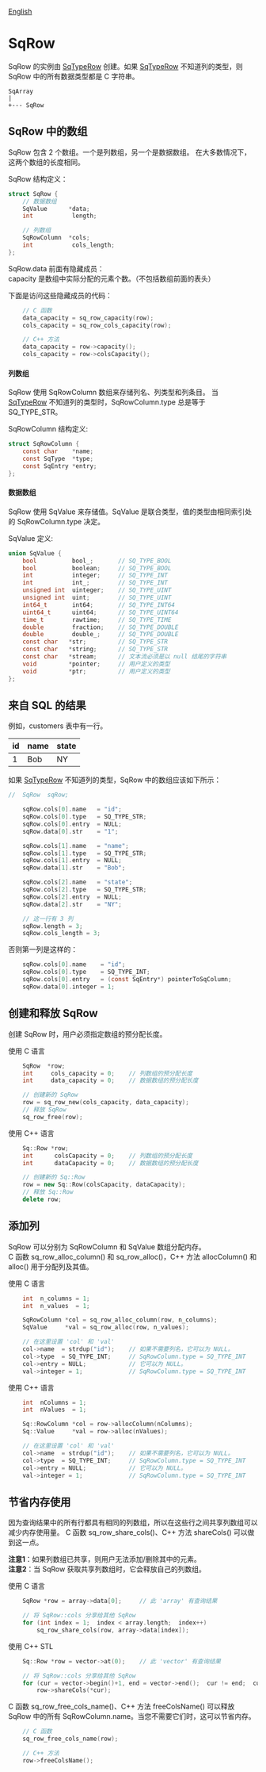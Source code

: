 [English](SqRow.md)

# SqRow

SqRow 的实例由 [SqTypeRow](SqTypeRow.cn.md) 创建。如果 [SqTypeRow](SqTypeRow.cn.md) 不知道列的类型，则 SqRow 中的所有数据类型都是 C 字符串。

	SqArray
	|
	+--- SqRow

## SqRow 中的数组

SqRow 包含 2 个数组。一个是列数组，另一个是数据数组。
在大多数情况下，这两个数组的长度相同。  
  
SqRow 结构定义：

```c
struct SqRow {
	// 数据数组
	SqValue      *data;
	int           length;

	// 列数组
	SqRowColumn  *cols;
	int           cols_length;
};
```

SqRow.data 前面有隐藏成员：  
capacity   是数组中实际分配的元素个数。（不包括数组前面的表头）  
  
下面是访问这些隐藏成员的代码：

```c++
	// C 函数
	data_capacity = sq_row_capacity(row);
	cols_capacity = sq_row_cols_capacity(row);

	// C++ 方法
	data_capacity = row->capacity();
	cols_capacity = row->colsCapacity();
```

#### 列数组

SqRow 使用 SqRowColumn 数组来存储列名、列类型和列条目。
当 [SqTypeRow](SqTypeRow.cn.md) 不知道列的类型时，SqRowColumn.type 总是等于 SQ_TYPE_STR。  
  
SqRowColumn 结构定义:

```c
struct SqRowColumn {
	const char    *name;
	const SqType  *type;
	const SqEntry *entry;
};
```

#### 数据数组

SqRow 使用 SqValue 来存储值。SqValue 是联合类型，值的类型由相同索引处的 SqRowColumn.type 决定。  
  
SqValue 定义:

```c
union SqValue {
	bool          bool_;       // SQ_TYPE_BOOL
	bool          boolean;     // SQ_TYPE_BOOL
	int           integer;     // SQ_TYPE_INT
	int           int_;        // SQ_TYPE_INT
	unsigned int  uinteger;    // SQ_TYPE_UINT
	unsigned int  uint;        // SQ_TYPE_UINT
	int64_t       int64;       // SQ_TYPE_INT64
	uint64_t      uint64;      // SQ_TYPE_UINT64
	time_t        rawtime;     // SQ_TYPE_TIME
	double        fraction;    // SQ_TYPE_DOUBLE
	double        double_;     // SQ_TYPE_DOUBLE
	const char   *str;         // SQ_TYPE_STR
	const char   *string;      // SQ_TYPE_STR
	const char   *stream;      // 文本流必须是以 null 结尾的字符串
	void         *pointer;     // 用户定义的类型
	void         *ptr;         // 用户定义的类型
};
```

## 来自 SQL 的结果

例如，customers 表中有一行。

|  id | name | state |
| --- | ---- | ----- |
|  1  | Bob  |  NY   |

如果 [SqTypeRow](SqTypeRow.cn.md) 不知道列的类型，SqRow 中的数组应该如下所示：

```c
//	SqRow  sqRow;

	sqRow.cols[0].name   = "id";
	sqRow.cols[0].type   = SQ_TYPE_STR;
	sqRow.cols[0].entry  = NULL;
	sqRow.data[0].str    = "1";

	sqRow.cols[1].name   = "name";
	sqRow.cols[1].type   = SQ_TYPE_STR;
	sqRow.cols[1].entry  = NULL;
	sqRow.data[1].str    = "Bob";

	sqRow.cols[2].name   = "state";
	sqRow.cols[2].type   = SQ_TYPE_STR;
	sqRow.cols[2].entry  = NULL;
	sqRow.data[2].str    = "NY";

	// 这一行有 3 列
	sqRow.length = 3;
	sqRow.cols_length = 3;
```

否则第一列是这样的：

```c
	sqRow.cols[0].name    = "id";
	sqRow.cols[0].type    = SQ_TYPE_INT;
	sqRow.cols[0].entry   = (const SqEntry*) pointerToSqColumn;
	sqRow.data[0].integer = 1;
```

## 创建和释放 SqRow

创建 SqRow 时，用户必须指定数组的预分配长度。  
  
使用 C 语言

```c
	SqRow  *row;
	int     cols_capacity = 0;    // 列数组的预分配长度
	int     data_capacity = 0;    // 数据数组的预分配长度

	// 创建新的 SqRow
	row = sq_row_new(cols_capacity, data_capacity);
	// 释放 SqRow
	sq_row_free(row);
```

使用 C++ 语言

```c++
	Sq::Row *row;
	int      colsCapacity = 0;    // 列数组的预分配长度
	int      dataCapacity = 0;    // 数据数组的预分配长度

	// 创建新的 Sq::Row
	row = new Sq::Row(colsCapacity, dataCapacity);
	// 释放 Sq::Row
	delete row;
```

## 添加列

SqRow 可以分别为 SqRowColumn 和 SqValue 数组分配内存。  
C 函数 sq_row_alloc_column() 和 sq_row_alloc()，C++ 方法 allocColumn() 和 alloc() 用于分配列及其值。  
  
使用 C 语言

```c
	int  n_columns = 1;
	int  n_values  = 1;

	SqRowColumn *col = sq_row_alloc_column(row, n_columns);
	SqValue     *val = sq_row_alloc(row, n_values);

	// 在这里设置 'col' 和 'val'
	col->name  = strdup("id");    // 如果不需要列名，它可以为 NULL。
	col->type  = SQ_TYPE_INT;     // SqRowColumn.type = SQ_TYPE_INT
	col->entry = NULL;            // 它可以为 NULL。
	val->integer = 1;             // SqRowColumn.type = SQ_TYPE_INT
```

使用 C++ 语言

```c++
	int  nColumns = 1;
	int  nValues  = 1;

	Sq::RowColumn *col = row->allocColumn(nColumns);
	Sq::Value     *val = row->alloc(nValues);

	// 在这里设置 'col' 和 'val'
	col->name  = strdup("id");    // 如果不需要列名，它可以为 NULL。
	col->type  = SQ_TYPE_INT;     // SqRowColumn.type = SQ_TYPE_INT
	col->entry = NULL;            // 它可以为 NULL。
	val->integer = 1;             // SqRowColumn.type = SQ_TYPE_INT
```

## 节省内存使用

因为查询结果中的所有行都具有相同的列数组，所以在这些行之间共享列数组可以减少内存使用量。
C 函数 sq_row_share_cols()、C++ 方法 shareCols() 可以做到这一点。  
  
**注意1**：如果列数组已共享，则用户无法添加/删除其中的元素。  
**注意2**：当 SqRow 获取共享列数组时，它会释放自己的列数组。  
  
使用 C 语言

```c
	SqRow *row = array->data[0];     // 此 'array' 有查询结果

	// 将 SqRow::cols 分享给其他 SqRow
	for (int index = 1;  index < array.length;  index++)
		sq_row_share_cols(row, array->data[index]);
```

使用 C++ STL

```c++
	Sq::Row *row = vector->at(0);    // 此 'vector' 有查询结果

	// 将 SqRow::cols 分享给其他 SqRow
	for (cur = vector->begin()+1, end = vector->end();  cur != end;  cur++)
		row->shareCols(*cur);
```

C 函数 sq_row_free_cols_name()、C++ 方法 freeColsName() 可以释放 SqRow 中的所有 SqRowColumn.name。当您不需要它们时，这可以节省内存。

```c++
	// C 函数
	sq_row_free_cols_name(row);

	// C++ 方法
	row->freeColsName();
```
